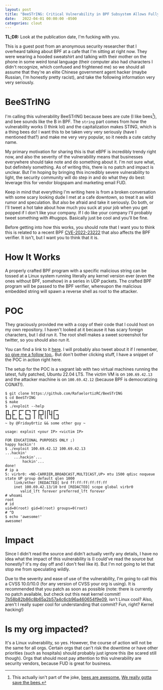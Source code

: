 ```yaml
---
layout: post
title: "BeeSTrING: Critical Vulnerability in BPF Subsystem Allows Fully Unauthenticated RCE as Root"
date:   2022-04-01 00:00:00 -0500
categories: clout
---
```


**TL;DR:** Look at the publication date, I'm fucking with you.

This is a guest post from an anonymous security researcher that I overheard
talking about BPF at a cafe that I'm sitting at right now. They were wearing a
hooded sweatshirt and talking with their mother on the phone in some weird
tonal language (their computer also had characters I didn't recognize, which
confused and frightened me) so we should all assume that they're an elite
Chinese government agent hacker (maybe Russian, I'm honestly pretty racist),
and take the following information very very seriously.

# BeeSTrING

I'm calling this vulnerability BeeSTrING because bees are cute (I like
bees[^bees]), and bee sounds like the B in BPF. The `string` part comes from
how the vulnerability works (I think lol) and the capitalization makes STING,
which is a thing bees do! I want this to be taken very very seriously (have I
mentioned that?) and make me very very popular, so it needs a cute catchy name.

My primary motivation for sharing this is that eBPF is incredibly trendy right
now, and also the severity of the vulnerability means that businesses
everywhere should take note and do something about it. I'm not sure what, but
definitely something.  As of writing this, there is no patch and impact is
unclear. But I'm hoping by bringing this incredibly severe vulnerability to
light, the security community will do step in and do what they do best:
leverage this for vendor blogspam and marketing email FUD.

Keep in mind that everything I'm writing here is from a broken conversation
with some scary looking dude I met at a cafe downtown, so treat it as wild
rumor and speculation. But also be afraid and take it seriously. Do both, or
I'll tweet a hot take about how much you suck at your job when you get popped
if I don't like your company. If I do like your company I'll probably tweet
something with #hugops. Basically just be cool and you'll be fine.

Before getting into how this works, you should note that I want you to think
this is related to a recent BPF
[CVE-2022-23222](https://cve.mitre.org/cgi-bin/cvename.cgi?name=CVE-2022-23222)
that also affects the BPF verifier. It isn't, but I want you to think that it
is.

[^bees]: This actually isn't part of the joke, [bees are awesome.](https://www.nrcs.usda.gov/wps/portal/nrcs/detail/national/plantsanimals/pollinate/?cid=stelprdb1263263) [We really gotta save the bees.](https://thebeeconservancy.org/10-ways-to-save-the-bees/)

# How It Works

A properly crafted BPF program with a specific malicious string can be tossed
at a Linux system running literally any kernel version ever (even the ones
without BPF, somehow) in a series in UDP packets. The crafted BPF program will
be passed to the BPF verifier, whereupon the malicious embedded string will
spawn a reverse shell as root to the attacker.

# POC

They graciously provided me with a copy of their code that I could host on my
own repository.  I haven't looked at it because it has scary foreign characters,
but I did run it. The root shell makes a sweet screenshot for twitter, so you
should also run it.

You can find a link to it [here](https://github.com/RafaelOrtizRC/BeeSTrING). I
will probably also tweet about it if I remember, [so give me a follow
too.](https://twitter.com/FridayOrtiz). But don't bother clicking stuff, I have
a snippet of the POC in action right here. 

The setup for the POC is a vagrant lab with two virtual machines running the
latest, fully patched, Ubuntu 22.04 LTS. The victim VM is on `100.69.42.13` and
the attacker machine is on `100.69.42.12` (because BPF is democratizing
CGNAT!).

```
$ git clone https://github.com/RafaelortizRC/BeeSTrING
$ cd BeeSTrING
$ make
$ ./exploit --help
┏┓ ┏━╸┏━╸┏━┓╺┳╸┏━┓╻┏┓╻┏━╸
┣┻┓┣╸ ┣╸ ┗━┓ ┃ ┣┳┛┃┃┗┫┃╺┓
┗━┛┗━╸┗━╸┗━┛ ╹ ╹┗╸╹╹ ╹┗━┛
~ by @FridayOrtiz && some other guy ~

usage: exploit <your IP> <victim IP>

FOR EDUCATIONAL PURPOSES ONLY ;)
happy hackin'!
$ ./exploit 100.69.42.12 100.69.42.13
...hackin'
    ...hackin'...
        hackin'...
done!
# ip a
5: virbr0: <NO-CARRIER,BROADCAST,MULTICAST,UP> mtu 1500 qdisc noqueue state UP group default qlen 1000
    link/ether [REDACTED] brd ff:ff:ff:ff:ff:ff
    inet 100.69.42.13/10 brd [REDACTED] scope global virbr0
       valid_lft forever preferred_lft forever
# whoami
root
# id
uid=0(root) gid=0(root) groups=0(root)
# ^D
$ echo 'awesome!'
awesome!
```

# Impact

Since I didn't read the source and didn't actually verify any details, I have
no idea what the impact of this vulnerability is (I could've read the source
but honestly?  it's my day off and I don't feel like it). But I'm not going to
let that stop me from speculating wildly.

Due to the severity and ease of use of the vulnerability, I'm going to call
this a CVSS 10.0/10.0 (for any version of CVSS your org is using). It is
recommended that you patch as soon as possible (note: there is currently no
patch available, but check out this neat kernel commit!
[7b58b82b86c8b65a2b57a4c6cb96a460654f9e09](https://git.kernel.org/pub/scm/linux/kernel/git/torvalds/linux.git/commit/?id=7b58b82b86c8b65a2b57a4c6cb96a460654f9e09),
isn't Linux cool? Also, aren't I really super cool for understanding that
commit?  Fun, right? Kernel hacking!)

# Is my org impacted?

It's a Linux vulnerability, so yes. However, the course of action will not be
the same for all orgs. Certain orgs that can't risk the downtime or have other
priorities (such as hospitals) should probably just ignore this (be scared
still though). Orgs that should most pay attention to this vulnerability are
security vendors, because FUD is great for business.

